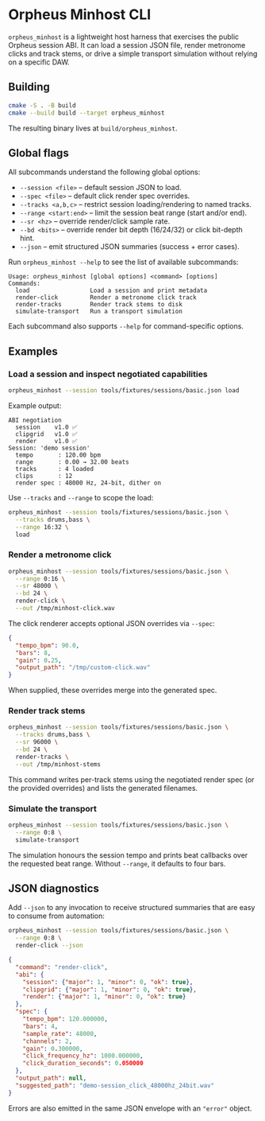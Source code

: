 # Orpheus Minhost CLI

`orpheus_minhost` is a lightweight host harness that exercises the public Orpheus
session ABI. It can load a session JSON file, render metronome clicks and track
stems, or drive a simple transport simulation without relying on a specific DAW.

## Building

```sh
cmake -S . -B build
cmake --build build --target orpheus_minhost
```

The resulting binary lives at `build/orpheus_minhost`.

## Global flags

All subcommands understand the following global options:

* `--session <file>` – default session JSON to load.
* `--spec <file>` – default click render spec overrides.
* `--tracks <a,b,c>` – restrict session loading/rendering to named tracks.
* `--range <start:end>` – limit the session beat range (start and/or end).
* `--sr <hz>` – override render/click sample rate.
* `--bd <bits>` – override render bit depth (16/24/32) or click bit-depth hint.
* `--json` – emit structured JSON summaries (success + error cases).

Run `orpheus_minhost --help` to see the list of available subcommands:

```text
Usage: orpheus_minhost [global options] <command> [options]
Commands:
  load                 Load a session and print metadata
  render-click         Render a metronome click track
  render-tracks        Render track stems to disk
  simulate-transport   Run a transport simulation
```

Each subcommand also supports `--help` for command-specific options.

## Examples

### Load a session and inspect negotiated capabilities

```sh
orpheus_minhost --session tools/fixtures/sessions/basic.json load
```

Example output:

```text
ABI negotiation
  session    v1.0 ✅
  clipgrid   v1.0 ✅
  render     v1.0 ✅
Session: 'demo session'
  tempo       : 120.00 bpm
  range       : 0.00 → 32.00 beats
  tracks      : 4 loaded
  clips       : 12
  render spec : 48000 Hz, 24-bit, dither on
```

Use `--tracks` and `--range` to scope the load:

```sh
orpheus_minhost --session tools/fixtures/sessions/basic.json \
  --tracks drums,bass \
  --range 16:32 \
  load
```

### Render a metronome click

```sh
orpheus_minhost --session tools/fixtures/sessions/basic.json \
  --range 0:16 \
  --sr 48000 \
  --bd 24 \
  render-click \
  --out /tmp/minhost-click.wav
```

The click renderer accepts optional JSON overrides via `--spec`:

```json
{
  "tempo_bpm": 90.0,
  "bars": 8,
  "gain": 0.25,
  "output_path": "/tmp/custom-click.wav"
}
```

When supplied, these overrides merge into the generated spec.

### Render track stems

```sh
orpheus_minhost --session tools/fixtures/sessions/basic.json \
  --tracks drums,bass \
  --sr 96000 \
  --bd 24 \
  render-tracks \
  --out /tmp/minhost-stems
```

This command writes per-track stems using the negotiated render spec (or the
provided overrides) and lists the generated filenames.

### Simulate the transport

```sh
orpheus_minhost --session tools/fixtures/sessions/basic.json \
  --range 0:8 \
  simulate-transport
```

The simulation honours the session tempo and prints beat callbacks over the
requested beat range. Without `--range`, it defaults to four bars.

## JSON diagnostics

Add `--json` to any invocation to receive structured summaries that are easy to
consume from automation:

```sh
orpheus_minhost --session tools/fixtures/sessions/basic.json \
  --range 0:8 \
  render-click --json
```

```json
{
  "command": "render-click",
  "abi": {
    "session": {"major": 1, "minor": 0, "ok": true},
    "clipgrid": {"major": 1, "minor": 0, "ok": true},
    "render": {"major": 1, "minor": 0, "ok": true}
  },
  "spec": {
    "tempo_bpm": 120.000000,
    "bars": 4,
    "sample_rate": 48000,
    "channels": 2,
    "gain": 0.300000,
    "click_frequency_hz": 1000.000000,
    "click_duration_seconds": 0.050000
  },
  "output_path": null,
  "suggested_path": "demo-session_click_48000hz_24bit.wav"
}
```

Errors are also emitted in the same JSON envelope with an `"error"` object.
